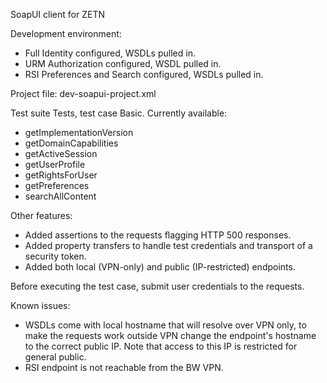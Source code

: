 SoapUI client for ZETN

Development environment:
* Full Identity configured, WSDLs pulled in.
* URM Authorization configured, WSDL pulled in.
* RSI Preferences and Search configured, WSDLs pulled in.

Project file: dev-soapui-project.xml

Test suite Tests, test case Basic. Currently available:
* getImplementationVersion
* getDomainCapabilities
* getActiveSession
* getUserProfile
* getRightsForUser
* getPreferences
* searchAllContent

Other features:
* Added assertions to the requests flagging HTTP 500 responses.
* Added property transfers to handle test credentials and transport of a security token.
* Added both local (VPN-only) and public (IP-restricted) endpoints.

Before executing the test case, submit user credentials to the requests.

Known issues:
* WSDLs come with local hostname that will resolve over VPN only, to make the requests work outside VPN change the endpoint's hostname to the correct public IP. Note that access to this IP is restricted for general public.
* RSI endpoint is not reachable from the BW VPN.